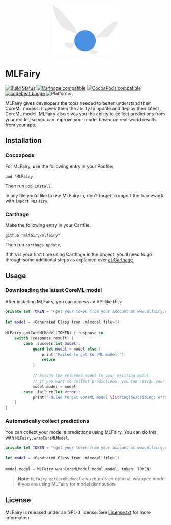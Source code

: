 <p align="center">
  <img height="160" src="logo.png" />
</p>

# MLFairy

[![Build Status](https://travis-ci.com/mlfairy/mlfairy.svg?branch=master)](https://travis-ci.com/mlfairy/mlfairy)
[![Carthage compatible](https://img.shields.io/badge/Carthage-compatible-4BC51D.svg?style=flat)](https://github.com/Carthage/Carthage)
[![CocoaPods compatible](https://img.shields.io/cocoapods/v/MLFairy.svg)](https://cocoapods.org/pods/MLFairy)
[![codebeat badge](https://codebeat.co/badges/55c8d36b-cde6-4cf3-bbd1-573c61662900)](https://codebeat.co/projects/github-com-mlfairy-mlfairy-master) ![Platforms](https://img.shields.io/badge/platforms-iOS%20%7C%20watchOS%20%7C%20macOS%20%7C%20tvOS-cc9c00.svg)

MLFairy gives developers the tools needed to better understand their CoreML models. It gives them the ability to update and deploy their latest CoreML model. MLFairy also gives you the ability to collect predictions from your model, so you can improve your model based on real-world results from your app.

## Installation

### Cocoapods

For MLFairy, use the following entry in your Podfile:

```
pod 'MLFairy'
```

Then run `pod install`.

In any file you'd like to use MLFairy in, don't forget to import the framework with `import MLFairy`.

### Carthage

Make the following entry in your Cartfile:

```
github "mlfairy/mlfairy"
```

Then run `carthage update`.

If this is your first time using Carthage in the project, you'll need to go through some additional steps as explained over [at Carthage](https://github.com/Carthage/Carthage#adding-frameworks-to-an-application).

## Usage

### Downloading the latest CoreML model

After installing MLFairy, you can access an API like this:

```swift
private let TOKEN = "<get your token from your account at www.mlfairy.com>"

let model = <Generated Class from .mlmodel file>()

MLFairy.getCoreMLModel(TOKEN) { response in
    switch (response.result) {
        case .success(let model):
            guard let model = model else {
                print("Failed to get CoreML model.")
                return
            }

            // Assign the returned model to your existing model
            // If you want to collect predictions, you can assign your model to response.mlFairyModel
            model.model = model
        case .failure(let error):
            print("Failed to get CoreML model \(String(describing: error)).")
    }
}
```

### Automatically collect predictions

You can collect your model's predictions using MLFairy. You can do this with `MLFairy.wrapCoreMLModel`.

```swift
private let TOKEN = "<get your token from your account at www.mlfairy.com>"

let model = <Generated Class from .mlmodel file>()

model.model = MLFairy.wrapCoreMLModel(model.model, token: TOKEN)
```

> **Note**: `MLFairy.getCoreMLModel` also returns an optional wrapped model if you are using MLFairy for model distribution.

## License

MLFairy is released under an GPL-3 license. See [License.txt](License.txt) for more information.
